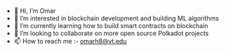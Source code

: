 - 👋 Hi, I’m Omar
- 👀 I’m interested in blockchain development and building ML algorithms
- 🌱 I’m currently learning how to build smart contracts on blockchain
- 💞️ I’m looking to collaborate on more open source Polkadot projects
- 📫 How to reach me :- omarh8@vt.edu

<!---
omarh8/omarh8 is a ✨ special ✨ repository because its `README.md` (this file) appears on your GitHub profile.
You can click the Preview link to take a look at your changes.
--->
